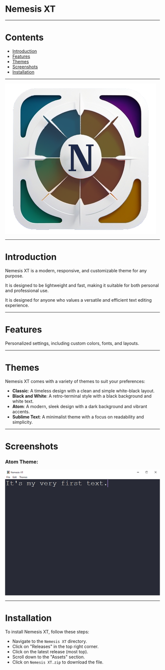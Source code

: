 # Nemesis XT 

---
# Contents

- [Introduction](#introduction)
- [Features](#features)
- [Themes](#themes)
- [Screenshots](#screenshots)
- [Installation](#installation)

---
![window_logo.png](src/assets/logos/window_logo.png)

---
# Introduction

Nemesis XT is a modern, responsive, and customizable theme for any purpose. 

It is designed to be lightweight and fast, making it suitable for both personal and professional use. 

It is designed for anyone who values a versatile and efficient text editing experience. 


---
# Features

Personalized settings, including custom colors, fonts, and layouts.

---
# Themes

Nemesis XT comes with a variety of themes to suit your preferences:
- **Classic**: A timeless design with a clean and simple white-black layout.
- **Black and White**: A retro-terminal style with a black background and white text.
- **Atom**: A modern, sleek design with a dark background and vibrant accents.
- **Sublime Text**: A minimalist theme with a focus on readability and simplicity.


---
# Screenshots

### Atom Theme:
![screenshot](src/assets/demo/screenshot.png)


---
# Installation

To install Nemesis XT, follow these steps:
- Navigate to the `Nemesis XT` directory.
- Click on "Releases" in the top right corner.
- Click on the latest release (most top).
- Scroll down to the "Assets" section.
- Click on `Nemesis XT.zip` to download the file.